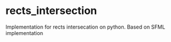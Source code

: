 # rects_intersection
Implementation for rects intersecation on python. Based on SFML implementation
